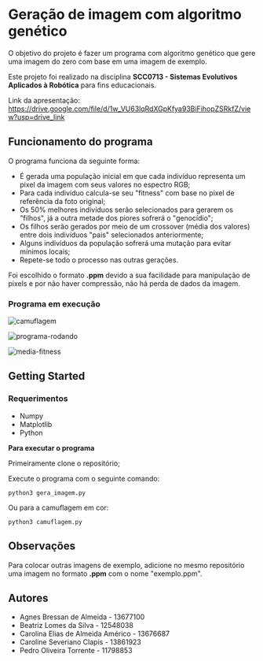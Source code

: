 # Geração de imagem com algoritmo genético
O objetivo do projeto é fazer um programa com algoritmo genético que gere uma imagem do zero com base em uma imagem de exemplo.

Este projeto foi realizado na disciplina **SCC0713 - Sistemas Evolutivos Aplicados à Robótica** para fins educacionais.

Link da apresentação: https://drive.google.com/file/d/1w_VU63lqRdXGpKfya93BiFihopZSRkfZ/view?usp=drive_link

## Funcionamento do programa
O programa funciona da seguinte forma:
* É gerada uma população inicial em que cada indivíduo representa um pixel da imagem com seus valores no espectro RGB;
* Para cada indivíduo calcula-se seu "fitness" com base no pixel de referência da foto original;
* Os 50% melhores indivíduos serão selecionados para gerarem os "filhos", já a outra metade dos piores sofrerá  o "genocídio";
* Os filhos serão gerados por meio de um crossover (média dos valores) entre dois indivíduos "pais" selecionados anteriormente;
* Alguns indivíduos da população sofrerá uma mutação para evitar mínimos locais;
* Repete-se todo o processo nas outras gerações.

Foi escolhido o formato **.ppm** devido a sua facilidade para manipulação de pixels e por não haver compressão, não há perda de dados da imagem.

### Programa em execução

![camuflagem](https://github.com/pdrtorrente/Sistemas-Evolutivos/assets/83795403/6eabd161-e171-444f-9554-ed3356a2dced)

![programa-rodando](https://github.com/pdrtorrente/Sistemas-Evolutivos/assets/83795403/7ecbcb57-cac9-4042-bbb1-88c239d7736c)

![media-fitness](https://github.com/pdrtorrente/Sistemas-Evolutivos/assets/83795403/d6a46c98-89af-4d0c-93ae-aacb1502f017)

## Getting Started

### Requerimentos
* Numpy
* Matplotlib
* Python

**Para executar o programa**

Primeiramente clone o repositório;

Execute o programa com o seguinte comando:
```
python3 gera_imagem.py
```
Ou para a camuflagem em cor:
```
python3 camuflagem.py
```
## Observações
Para colocar outras imagens de exemplo, adicione no mesmo repositório uma imagem no formato **.ppm** com o nome "exemplo.ppm".

## Autores
- Agnes Bressan de Almeida - 13677100
- Beatriz Lomes da Silva - 12548038
- Carolina Elias de Almeida Américo - 13676687
- Caroline Severiano Clapis - 13861923
- Pedro Oliveira Torrente - 11798853
